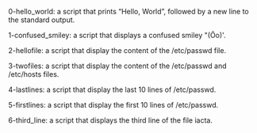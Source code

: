 0-hello_world: a script that prints “Hello, World”, followed by a new line to the standard output.
 
1-confused_smiley: a script that displays a confused smiley "(Ôo)'.

2-hellofile: a script that display the content of the /etc/passwd file.

3-twofiles: a script that display the content of the /etc/passwd and /etc/hosts files.

4-lastlines: a script that display the last 10 lines of /etc/passwd.

5-firstlines: a script that display the first 10 lines of /etc/passwd.

6-third_line: a script that displays the third line of the file iacta.


